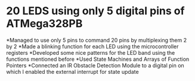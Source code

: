# 20 LEDS using only 5 digital pins of ATMega328PB

*Managed to use only 5 pins to command 20 pins by multiplexing them 2 by 2
*Made a blinking function for each LED using the microcontroller registers
*Developed some nice patterns for the LED band using the functions mentioned before
*Used State Machines and Arrays of Function Pointers
*Connected an IR Obstacle Detection Module to a digital pin on which I enabled the external interrupt for state update
